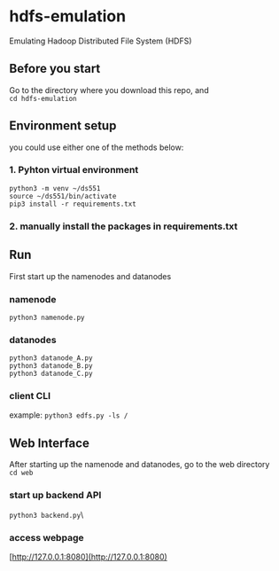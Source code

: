 # hdfs-emulation
Emulating Hadoop Distributed File System (HDFS)

## Before you start
Go to the directory where you download this repo, and\
```cd hdfs-emulation```

## Environment setup
you could use either one of the methods below:
### 1. Pyhton virtual environment
```python3 -m venv ~/ds551```\
```source ~/ds551/bin/activate```\
```pip3 install -r requirements.txt```
### 2. manually install the packages in requirements.txt

## Run
First start up the namenodes and datanodes

### namenode
```python3 namenode.py```

### datanodes
```python3 datanode_A.py```\
```python3 datanode_B.py```\
```python3 datanode_C.py```

### client CLI
example:
```python3 edfs.py -ls /```

## Web Interface
After starting up the namenode and datanodes, go to the web directory\
```cd web```
### start up backend API
```python3 backend.py```\

### access webpage
[http://127.0.0.1:8080](http://127.0.0.1:8080)
